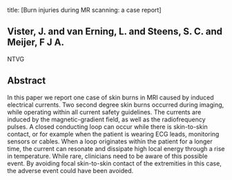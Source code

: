 title: [Burn injuries during MR scanning: a case report]

## Vister, J. and van Erning, L. and Steens, S. C. and Meijer, F J A.
NTVG


## Abstract
In this paper we report one case of skin burns in MRI caused by induced electrical currents. Two second degree skin burns occurred during imaging, while operating within all current safety guidelines. The currents are induced by the magnetic-gradient field, as well as the radiofrequency pulses. A closed conducting loop can occur while there is skin-to-skin contact, or for example when the patient is wearing ECG leads, monitoring sensors or cables. When a loop originates within the patient for a longer time, the current can resonate and dissipate high local energy through a rise in temperature. While rare, clinicians need to be aware of this possible event. By avoiding focal skin-to-skin contact of the extremities in this case, the adverse event could have been avoided.


